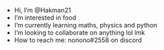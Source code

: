 - Hi, I’m @Hakman21
- I’m interested in food
- I’m currently learning maths, physics and python
- I’m looking to collaborate on anything lol lmk
- How to reach me: nonono#2558 on discord
